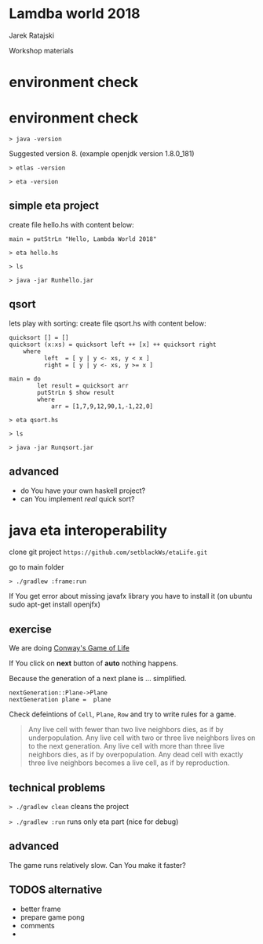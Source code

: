 # Lamdba world 2018
Jarek Ratajski 

Workshop materials


#  environment check
#  environment check


`> java -version`

Suggested version 8. (example openjdk version 1.8.0_181)

`> etlas -version`

`> eta -version`


##  simple eta project

create file hello.hs with content below:
```
main = putStrLn "Hello, Lambda World 2018"
```

`> eta hello.hs`

`> ls `

`> java -jar Runhello.jar`


## qsort

lets play with sorting:
create file qsort.hs with content below:
```
quicksort [] = []
quicksort (x:xs) = quicksort left ++ [x] ++ quicksort right
    where
          left  = [ y | y <- xs, y < x ]
          right = [ y | y <- xs, y >= x ]

main = do
        let result = quicksort arr
        putStrLn $ show result
        where
            arr = [1,7,9,12,90,1,-1,22,0]

```

`> eta qsort.hs`

`> ls `

`> java -jar Runqsort.jar`


## advanced

- do You have your own haskell project?
- can You implement *real* quick sort?  


# java eta interoperability

clone git project `https://github.com/setblackWs/etaLife.git`

go to main folder

`> ./gradlew :frame:run`

If You get error about missing javafx library you have to install it (on ubuntu sudo apt-get install openjfx)

## exercise

We are doing 
[Conway's Game of Life](https://en.wikipedia.org/wiki/Conway%27s_Game_of_Life)

If You click on **next** button of **auto**  nothing happens.

Because the generation of a next plane is ... simplified.

```
nextGeneration::Plane->Plane
nextGeneration plane =  plane
```

Check defeintions of `Cell`, `Plane`, `Row` and try to write rules for a game.

>Any live cell with fewer than two live neighbors dies, as if by underpopulation.
 Any live cell with two or three live neighbors lives on to the next generation.
 Any live cell with more than three live neighbors dies, as if by overpopulation.
 Any dead cell with exactly three live neighbors becomes a live cell, as if by reproduction.


## technical problems
`> ./gradlew clean`  cleans the project

`> ./gradlew :run`  runs only eta part (nice for debug)

## advanced

The game runs relatively slow. 
Can You make it faster?



## TODOS alternative
- better frame
- prepare game pong
- comments
-
